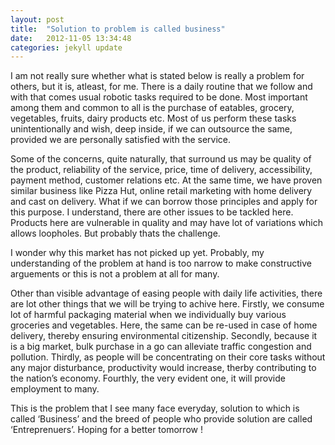 ```yaml
---
layout: post
title:  "Solution to problem is called business"
date:   2012-11-05 13:34:48
categories: jekyll update
---
```

I am not really sure whether what is stated below is really a problem for others, but it is, atleast, for me. There is a daily routine that we follow and with that comes usual robotic tasks required to be done. Most important among them and common to all is the purchase of eatables, grocery, vegetables, fruits, dairy products etc. Most of us perform these tasks unintentionally and wish, deep inside, if we can outsource the same, provided we are personally satisfied with the service.


Some of the concerns, quite naturally, that surround us may be quality of the product, reliability of the service, price, time of delivery, accessibility, payment method, customer relations etc. At the same time, we have proven similar business like Pizza Hut, online retail marketing with home delivery and cast on delivery. What if we can borrow those principles and apply for this purpose. I understand, there are other issues to be tackled here. Products here are vulnerable in quality and may have lot of variations which allows loopholes. But probably thats the challenge.

I wonder why this market has not picked up yet. Probably, my understanding of the problem at hand is too narrow to make constructive arguements or this is not a problem at all for many.

Other than visible advantage of easing people with daily life activities, there are lot other things that we will be trying to achive here. Firstly, we consume lot of harmful packaging material when we individually buy various groceries and vegetables. Here, the same can be re-used in case of home delivery, thereby ensuring environmental citizenship. Secondly, because it is a big market, bulk purchase in a go can alleviate traffic congestion and pollution. Thirdly, as people will be concentrating on their core tasks without any major disturbance, productivity would increase, therby contributing to the nation’s economy. Fourthly, the very evident one, it will provide employment to many.

This is the problem that I see many face everyday, solution to which is called ‘Business’ and the breed of people who provide solution  are called ‘Entreprenuers’. Hoping for a better tomorrow !



[jekyll]:      http://jekyllrb.com
[jekyll-gh]:   https://github.com/jekyll/jekyll
[jekyll-help]: https://github.com/jekyll/jekyll-help
